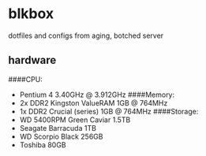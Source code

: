 # blkbox
dotfiles and configs from aging, botched server

## hardware
####CPU:
- Pentium 4 3.40GHz @ 3.912GHz
####Memory:
- 2x DDR2 Kingston ValueRAM 1GB @ 764MHz
- 1x DDR2 Crucial (series) 1GB @ 764MHz
####Storage:
- WD 5400RPM Green Caviar 1.5TB
- Seagate Barracuda 1TB
- WD Scorpio Black 256GB
- Toshiba 80GB
